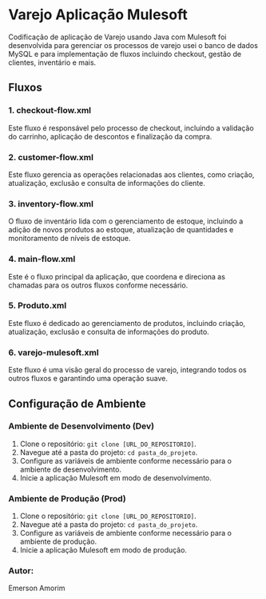 # Varejo Aplicação Mulesoft 

Codificação de aplicação de Varejo usando Java com Mulesoft foi desenvolvida para gerenciar os processos de varejo usei o banco de dados MySQL e para implementação de fluxos incluindo checkout, gestão de clientes, inventário e mais.

## Fluxos

### 1. checkout-flow.xml
Este fluxo é responsável pelo processo de checkout, incluindo a validação do carrinho, aplicação de descontos e finalização da compra.

### 2. customer-flow.xml
Este fluxo gerencia as operações relacionadas aos clientes, como criação, atualização, exclusão e consulta de informações do cliente.

### 3. inventory-flow.xml
O fluxo de inventário lida com o gerenciamento de estoque, incluindo a adição de novos produtos ao estoque, atualização de quantidades e monitoramento de níveis de estoque.

### 4. main-flow.xml
Este é o fluxo principal da aplicação, que coordena e direciona as chamadas para os outros fluxos conforme necessário.

### 5. Produto.xml
Este fluxo é dedicado ao gerenciamento de produtos, incluindo criação, atualização, exclusão e consulta de informações do produto.

### 6. varejo-mulesoft.xml
Este fluxo é uma visão geral do processo de varejo, integrando todos os outros fluxos e garantindo uma operação suave.

## Configuração de Ambiente

### Ambiente de Desenvolvimento (Dev)

1. Clone o repositório: `git clone [URL_DO_REPOSITORIO]`.
2. Navegue até a pasta do projeto: `cd pasta_do_projeto`.
3. Configure as variáveis de ambiente conforme necessário para o ambiente de desenvolvimento.
4. Inicie a aplicação Mulesoft em modo de desenvolvimento.

### Ambiente de Produção (Prod)

1. Clone o repositório: `git clone [URL_DO_REPOSITORIO]`.
2. Navegue até a pasta do projeto: `cd pasta_do_projeto`.
3. Configure as variáveis de ambiente conforme necessário para o ambiente de produção.
4. Inicie a aplicação Mulesoft em modo de produção.



### Autor:
Emerson Amorim

